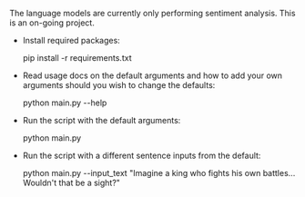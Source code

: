 <h>The language models are currently only performing sentiment analysis. This is an on-going project.</h>

* Install required packages:

   pip install -r requirements.txt

* Read usage docs on the default arguments and how to add your own arguments should you wish to change the defaults:

   python main.py --help

* Run the script with the default arguments:

   python main.py

* Run the script with a different sentence inputs from the default:

   python main.py --input_text "Imagine a king who fights his own battles... Wouldn't that be a sight?"
